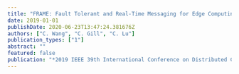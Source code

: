 ```yaml
---
title: "FRAME: Fault Tolerant and Real-Time Messaging for Edge Computing"
date: 2019-01-01
publishDate: 2020-06-23T13:47:24.381676Z
authors: ["C. Wang", "C. Gill", "C. Lu"]
publication_types: ["1"]
abstract: ""
featured: false
publication: "*2019 IEEE 39th International Conference on Distributed Computing Systems (ICDCS)*"
---
```


